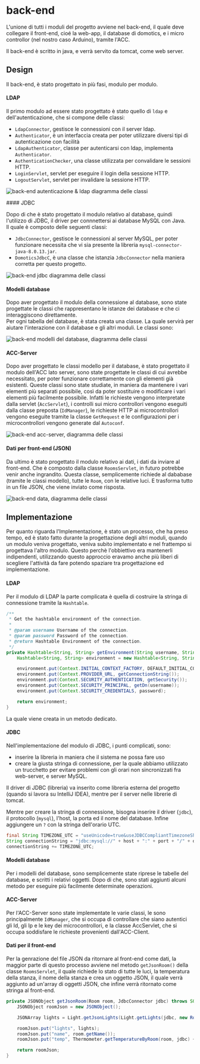 # back-end

L'unione di tutti i moduli del progetto avviene nel back-end, il quale deve collegare il front-end,
cio&eacute; la web-app, il database di domotics, e i micro controllor (nel nostro caso Arduino),
tramite l'ACC.

Il back-end &egrave; scritto in java, e verr&agrave; servito da tomcat, come web server.

## Design

Il back-end, &egrave; stato progettato in pi&ugrave; fasi, modulo per modulo.

#### LDAP

Il primo modulo ad essere stato progettato &egrave; stato quello di `ldap` e dell'autenticazione,
che si compone delle classi:

- `LdapConnector`, gestisce le connessioni con il server ldap.
- `Authenticator`, &egrave; un interfaccia creata per poter utilizzare diversi tipi di autenticazione
con facilit&agrave;
- `LdapAuthenticator`, classe per autenticarsi con ldap, implementa `Authenticator`.
- `AuthenticationChecker`, una classe utilizzata per convalidare le sessioni HTTP.
- `LoginServlet`, servlet per eseguire il login della sessione HTTP.
- `LogoutServlet`, servlet per invalidare la sessione HTTP.

![back-end autenticazione &amp; ldap diagramma delle classi](../../design/back-end/authentication.png)

#### JDBC

Dopo di che &egrave; stato progettato il modulo relativo al database, quindi l'utilizzo di JDBC, il
driver per connnettersi ai database MySQL con Java.  
Il quale &egrave; composto delle seguenti classi:

- `JdbcConnector`, gestisce le connessioni al server MySQL, per poter funzionare necessita che vi
sia presente la libreria `mysql-connector-java-8.0.13.jar`.
- `DomoticsJdbcC`, &egrave; una classe che istanzia `JdbcConnector` nella maniera corretta per
questo progetto.

![back-end jdbc diagramma delle classi](../../design/back-end/jdbc.png)

#### Modelli database

Dopo aver progettato il modulo della connessione al database, sono state progettate le classi che
rappresentano le istanze dei database e che ci interaggiscono direttamente.  
Per ogni tabella del database, &egrave; stata creata una classe. La quale servir&agrave; per aiutare
l'interazione con il database e gli altri moduli. Le classi sono:

![back-end modelli del database, diagramma delle classi](../../design/back-end/models.png)

#### ACC-Server

Dopo aver progettato le classi modello per il database, &egrave; stato progettato il modulo dell'ACC
lato server, sono state progettate le classi di cui avrebbe necessitato, per poter funzionare
correttamente con gli elementi gi&agrave; esistenti. Queste classi sono state studiate, in maniera
da mantenere i vari elementi pi&ugrave; separati possibile, cos&igrave; da poter sostituire o
modificare i vari elementi pi&ugrave; facilmente possibile. Infatti le richieste vengono
interpretate dalla servlet (`AccServlet`), i controlli sui micro controllori vengono eseguiti dalla
classe preposta (`IdManager`), le richieste HTTP ai microcontrollori vengono eseguite tramite la
classe `GetRequest` e le configurazioni per i microcontrollori vengono generate dal `Autoconf`.

![back-end acc-server, diagramma delle classi](../../design/back-end/acc-server.png)

#### Dati per front-end (JSON)

Da ultimo &egrave; stato progettato il modulo relativo ai dati, i dati da inviare al front-end. Che
&egrave; composto dalla classe `RoomsServlet`, in futuro potrebbe venir anche ingrandito.
Questa classe, semplicemente richiede al dababase (tramite le classi modello), tutte le `Room`, con
le relative luci. E trasforma tutto in un file JSON, che viene inviato come risposta.

![back-end data, diagramma delle classi](../../design/back-end/data.png)

## Implementazione

Per quanto riguarda l'Implementazione, &egrave; stato un processo, che ha preso tempo, ed &egrave;
stato fatto durante la progettazione degli altri moduli, quando un modulo veniva progettato, veniva
subito implementato e nel frattempo si progettava l'altro modulo. Questo perch&egrave; l'obbiettivo
era mantenerli indipendenti, utilizzando questo approccio eravamo anche pi&ugrave; liberi di
scegliere l'attivit&agrave; da fare potendo spaziare tra progettazione ed implementazione.

#### LDAP

Per il modulo di LDAP la parte complicata &egrave; quella di costruire la stringa di connessione
tramite la `Hashtable`.

```java
/**
 * Get the hashtable environment of the connection.
 *
 * @param username Username of the connection.
 * @param password Password of the connection.
 * @return Hashtable Environment of the connection.
 */
private Hashtable<String, String> getEnvironment(String username, String password) {
    Hashtable<String, String> environment = new Hashtable<String, String>();

    environment.put(Context.INITIAL_CONTEXT_FACTORY, DEFAULT_INITIAL_CONTEXT_FACTORY);
    environment.put(Context.PROVIDER_URL, getConnectionString());
    environment.put(Context.SECURITY_AUTHENTICATION, getSecurity());
    environment.put(Context.SECURITY_PRINCIPAL, getDn(username));
    environment.put(Context.SECURITY_CREDENTIALS, password);

    return environment;
}
```

La quale viene creata in un metodo dedicato.

#### JDBC

Nell'implementazione del modulo di JDBC, i punti complicati, sono:
- inserire la libreria in maniera che il sistema ne possa fare uso
- creare la giusta stringa di connessione, per la quale abbiamo utilizzato un trucchetto per evitare
problemi con gli orari non sincronizzati fra web-server, e server MySQL.

Il driver di JDBC (libreria) va inserito come libreria esterna del progetto (quando si lavora su
IntelliJ IDEA), mentre per il server nelle librerie di tomcat.

Mentre per creare la stringa di connessione, bisogna inserire il driver (`jdbc`), il protocollo
(`mysql`), l'host, la porta ed il nome del database. Infine aggiungere un `?` con la stringa
dell'orario UTC.

```java
final String TIMEZONE_UTC = "useUnicode=true&useJDBCCompliantTimezoneShift=true&useLegacyDatetimeCode=false&serverTimezone=UTC";
String connectionString = "jdbc:mysql://" + host + ":" + port + "/" + database + "?";
connectionString += TIMEZONE_UTC;
```

#### Modelli database

Per i modelli del database, sono semplicemente state riprese le tabelle del database, e scritti i
relativi oggetti. Dopo di che, sono stati aggiunti alcuni metodo per eseguire pi&ugrave; facilmente
determinate operazioni.

#### ACC-Server

Per l'ACC-Server sono state implementate le varie classi, le sono principalmente `IdManager`, che
si occupa di controllare che siano autentici gli Id, gli Ip e le key dei microcontrollori, e la
classe AccServlet, che si occupa soddisfare le richieste provenienti dall'ACC-Client.

#### Dati per il front-end

Per la genrazione del file JSON da ritornare al front-end come dati, la maggior parte di questo
processo avviene nel metodo `getJsonRoom()` della classe `RoomsServlet`, il quale richiede lo stato
di tutte le luci, la temperatura della stanza, il nome della stanza e crea un oggetto JSON, il quale
verr&agrave; aggiunto ad un'array di oggetti JSON, che infine verr&agrave; ritornato come stringa al
front-end.

```java
private JSONObject getJsonRoom(Room room, JdbcConnector jdbc) throws SQLException, ClassNotFoundException, IOException {
    JSONObject roomJson = new JSONObject();

    JSONArray lights = Light.getJsonLights(Light.getLights(jdbc, new Room(room.getName())));

    roomJson.put("lights", lights);
    roomJson.put("name", room.getName());
    roomJson.put("temp", Thermometer.getTemperatureByRoom(room, jdbc) + "");

    return roomJson;
}
```

